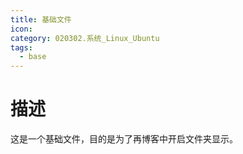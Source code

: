 ```yaml
---
title: 基础文件
icon: 
category: 020302.系统_Linux_Ubuntu
tags:
  - base
---
```

# 描述
这是一个基础文件，目的是为了再博客中开启文件夹显示。